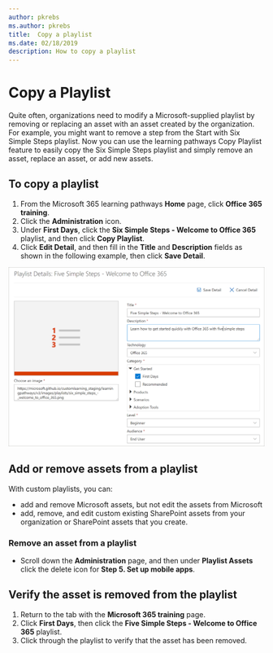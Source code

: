 ```yaml
---
author: pkrebs
ms.author: pkrebs
title:  Copy a playlist
ms.date: 02/18/2019
description: How to copy a playlist
---
```


# Copy a Playlist
Quite often, organizations need to modify a Microsoft-supplied playlist by removing or replacing an asset with an asset created by the organization. For example, you might want to remove a step from the Start with Six Simple Steps playlist. Now you can use the learning pathways Copy Playlist feature to easily copy the Six Simple Steps playlist and simply remove an asset, replace an asset, or add new assets. 

## To copy a playlist

1. From the Microsoft 365 learning pathways **Home** page, click **Office 365 training**.
2. Click the **Administration** icon.
3. Under **First Days**, click the **Six Simple Steps - Welcome to Office 365** playlist, and then click **Copy Playlist**. 
4. Click **Edit Detail**, and then fill in the **Title** and **Description** fields as shown in the following example, then click **Save Detail**.  
 
![cg-copyplaylist5steps.png](media/cg-copyplaylist5steps.png)

## Add or remove assets from a playlist
With custom playlists, you can:
- add and remove Microsoft assets, but not edit the assets from Microsoft
- add, remove, and edit custom existing SharePoint assets from your organization or SharePoint assets that you create. 

### Remove an asset from a playlist
- Scroll down the **Administration** page, and then under **Playlist Assets** click the delete icon for **Step 5. Set up mobile apps**. 

## Verify the asset is removed from the playlist
1. Return to the tab with the **Microsoft 365 training** page.
2. Click **First Days**, then click the **Five Simple Steps - Welcome to Office 365** playlist. 
3. Click through the playlist to verify that the asset has been removed.



